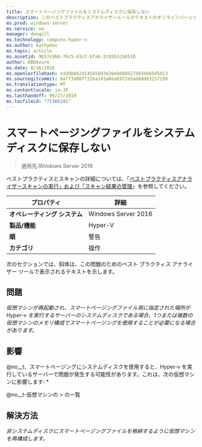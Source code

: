 ```yaml
---
title: スマートページングファイルをシステムディスクに保存しない
description: このベストプラクティスアナライザールールのテキストのオンラインバージョン。
ms.prod: windows-server
ms.service: na
manager: dongill
ms.technology: compute-hyper-v
ms.author: kathydav
ms.topic: article
ms.assetid: 9b57c9b8-76c5-43c7-bfa6-2c95b3cb6510
author: KBDAzure
ms.date: 8/16/2016
ms.openlocfilehash: e3ddb662d14545693e26eb680527d93eb65d5d13
ms.sourcegitcommit: 6aff3d88ff22ea141a6ea6572a5ad8dd6321f199
ms.translationtype: MT
ms.contentlocale: ja-JP
ms.lasthandoff: 09/27/2019
ms.locfileid: "71365241"
---
```

# <a name="avoid-storing-smart-paging-files-on-a-system-disk"></a>スマートページングファイルをシステムディスクに保存しない

>適用先:Windows Server 2016

ベストプラクティスとスキャンの詳細については、「[ベストプラクティスアナライザースキャンの実行」および「スキャン結果の管理](https://go.microsoft.com/fwlink/p/?LinkID=223177)」を参照してください。  
  
|プロパティ|詳細|  
|-|-|  
|**オペレーティング システム**|Windows Server 2016|  
|**製品/機能**|Hyper-V|  
|**順**|警告|  
|**カテゴリ**|操作|  
  
次のセクションでは、斜体は、この問題のためのベスト プラクティス アナライザー ツールで表示されるテキストを示します。  
  
## <a name="issue"></a>問題  
*仮想マシンが再起動され、スマートページングファイル用に指定された場所が Hyper-v を実行するサーバーのシステムディスクである場合、1つまたは複数の仮想マシンのメモリ構成でスマートページングを使用することが必要になる場合があります。*  
  
## <a name="impact"></a>影響  
@no__t、スマートページングにシステムディスクを使用すると、Hyper-v を実行しているサーバーで問題が発生する可能性があります。これは、次の仮想マシンに影響します: *  
  
@no__t-仮想マシンの > の一覧  
  
## <a name="resolution"></a>解決方法  
*非システムディスクにスマートページングファイルを格納するように仮想マシンを再構成します。*  
  


